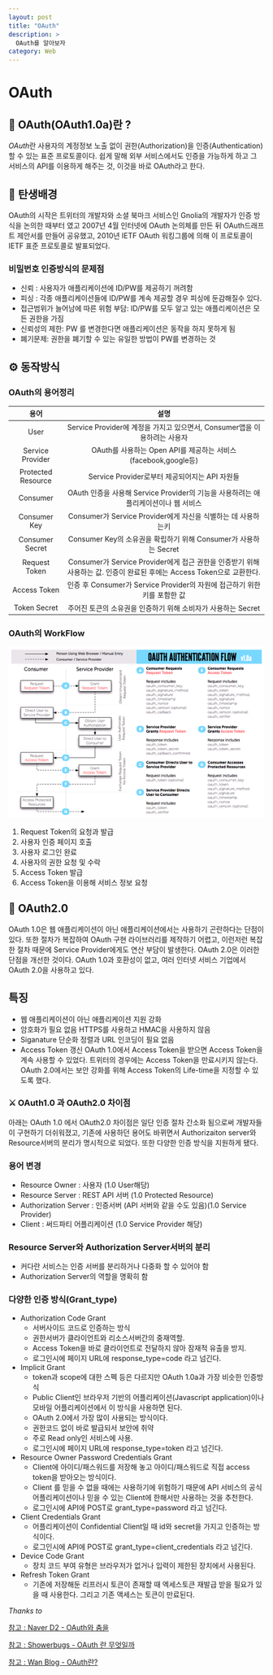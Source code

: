 ```yaml
---
layout: post
title: "OAuth"
description: >
  OAuth를 알아보자
category: Web
---
```

# OAuth

## 🧐 OAuth(OAuth1.0a)란 ? 

*OAuth*란 사용자의 계정정보 노출 없이 권한(Authorization)을 인증(Authentication)할 수 있는 표준 프로토콜이다.
쉽게 말해 외부 서비스에서도 인증을 가능하게 하고 그 서비스의 API를 이용하게 해주는 것, 이것을 바로 OAuth라고 한다.


## 👶 탄생배경
OAuth의 시작은 트위터의 개발자와 소셜 북마크 서비스인 Gnolia의 개발자가 인증 방식을 논의한 때부터 였고
2007년 4월 인터넷에 OAuth 논의체를 만든 뒤 OAuth드래프트 제안서를 만들어 공유했고,
2010년 IETF OAuth 워킹그룹에 의해 이 프로토콜이 IETF 표준 프로토콜로 발표되었다.

### 비밀번호 인증방식의 문제점

- 신뢰 : 사용자가 애플리케이션에 ID/PW를 제공하기 꺼려함
- 피싱 : 각종 애플리케이션들에 ID/PW를 계속 제공할 경우 피싱에 둔감해질수 있다.
- 접근범위가 늘어남에 따른 위험 부담: ID/PW를 모두 알고 있는 애플리케이션은 모든 권한을 가짐
- 신뢰성의 제한: PW 를 변경한다면 애플리케이션은 동작을 하지 못하게 됨
- 폐기문제: 권한을 폐기할 수 있는 유일한 방법이 PW를 변경하는 것

## ⚙️ 동작방식


### OAuth의 용어정리

|        용어        |                                                          설명                                                          |
|:------------------:|:----------------------------------------------------------------------------------------------------------------------:|
|        User        |                        Service Provider에 계정을 가지고 있으면서, Consumer앱을 이용하려는 사용자                       |
|  Service Provider  |                             OAuth를 사용하는 Open API를 제공하는 서비스 (facebook,google등)                            |
| Protected Resource |                                     Service Provider로부터 제공되어지는 API 자원들                                     |
|      Consumer      |                   OAuth 인증을 사용해 Service Provider의 기능을 사용하려는 애플리케이션이나 웹 서비스                  |
|    Consumer Key    |                              Consumer가 Service Provider에게 자신을 식별하는 데 사용하는키                             |
|   Consumer Secret  |                            Consumer Key의 소유권을 확립하기 위해 Consumer가 사용하는 Secret                            |
|    Request Token   | Consumer가 Service Provider에게 접근 권한을 인증받기 위해 사용하는 값. 인증이 완료된 후에는 Access Token으로 교환한다. |
|    Access Token    |                        인증 후 Consumer가 Service Provider의 자원에 접근하기 위한 키를 포함한 값                       |
|    Token Secret    |                              주어진 토큰의 소유권을 인증하기 위해 소비자가 사용하는 Secret                             |


### OAuth의 WorkFlow

![OAuth WORKFLOW](/assets/images/OAuth/OAuth-flow.png)

1. Request Token의 요청과 발급
2. 사용자 인증 페이지 호출
3. 사용자 로그인 완료
4. 사용자의 권한 요청 및 수락
5. Access Token 발급
6. Access Token을 이용해 서비스 정보 요청

## 🧐 OAuth2.0 

OAuth 1.0은 웹 애플리케이션이 아닌 애플리케이션에서는 사용하기 곤란하다는 단점이 있다.
또한 절차가 복잡하여 OAuth 구현 라이브러리를 제작하기 어렵고, 이런저런 복잡한 절차 때문에 Service Provider에게도 연산 부담이 발생한다.
OAuth 2.0은 이러한 단점을 개선한 것이다. OAuth 1.0과 호환성이 없고, 여러 인터넷 서비스 기업에서 OAuth 2.0을 사용하고 있다.

## 특징

- 웹 애플리케이션이 아닌 애플리케이션 지원 강화
- 암호화가 필요 없음 HTTPS를 사용하고 HMAC을 사용하지 않음
- Siganature 단순화 정렬과 URL 인코딩이 필요 없음
- Access Token 갱신 OAuth 1.0에서 Access Token을 받으면 Access Token을 계속 사용할 수 있었다. 트위터의 경우에는 Access Token을 만료시키지 않는다. OAuth 2.0에서는 보안 강화를 위해 Access Token의 Life-time을 지정할 수 있도록 했다.

### ⚔️ OAuth1.0 과 OAuth2.0 차이점

아래는 OAuth 1.0 에서 OAuth2.0 차이점은 일단 인증 절차 간소화 됨으로써 개발자들이 구현하기 더쉬워졌고,
기존에 사용하던 용어도 바뀌면서 Authorizaiton server와 Resource서버의 분리가 명시적으로 되었다.
또한 다양한 인증 방식을 지원하게 됐다.

### 용어 변경

- Resource Owner : 사용자 (1.0 User해당)
- Resource Server : REST API 서버 (1.0 Protected Resource)
- Authorization Server : 인증서버 (API 서버와 같을 수도 있음)(1.0 Service Provider)
- Client : 써드파티 어플리케이션 (1.0 Service Provider 해당)

### Resource Server와 Authorization Server서버의 분리

- 커다란 서비스는 인증 서버를 분리하거나 다중화 할 수 있어야 함
- Authorization Server의 역할을 명확히 함

### 다양한 인증 방식(Grant_type)
- Authorization Code Grant
    - 서버사이드 코드로 인증하는 방식
    - 권한서버가 클라이언트와 리소스서버간의 중재역할.
    - Access Token을 바로 클라이언트로 전달하지 않아 잠재적 유출을 방지.
    - 로그인시에 페이지 URL에 response_type=code 라고 넘긴다.
- Implicit Grant
    - token과 scope에 대한 스펙 등은 다르지만 OAuth 1.0a과 가장 비슷한 인증방식
    - Public Client인 브라우저 기반의 어플리케이션(Javascript application)이나 모바일 어플리케이션에서 이 방식을 사용하면 된다.
    - OAuth 2.0에서 가장 많이 사용되는 방식이다.
    - 권한코드 없이 바로 발급되서 보안에 취약
    - 주로 Read only인 서비스에 사용.
    - 로그인시에 페이지 URL에 response_type=token 라고 넘긴다.
- Resource Owner Password Credentials Grant
    - Client에 아이디/패스워드를 저장해 놓고 아이디/패스워드로 직접 access token을 받아오는 방식이다.
    - Client 를 믿을 수 없을 때에는 사용하기에 위험하기 때문에 API 서비스의 공식 어플리케이션이나 믿을 수 있는 Client에 한해서만 사용하는 것을 추천한다.
    - 로그인시에 API에 POST로 grant_type=password 라고 넘긴다.
- Client Credentials Grant
    - 어플리케이션이 Confidential Client일 때 id와 secret을 가지고 인증하는 방식이다.
    - 로그인시에 API에 POST로 grant_type=client_credentials 라고 넘긴다.
- Device Code Grant
    - 장치 코드 부여 유형은 브라우저가 없거나 입력이 제한된 장치에서 사용된다.
- Refresh Token Grant
    - 기존에 저장해둔 리프러시 토큰이 존재할 때 엑세스토큰 재발급 받을 필요가 있을 때 사용한다. 그리고 기존 액세스는 토큰이 만료된다.


*Thanks to*

[참고 : Naver D2 - OAuth와 춤을](https://d2.naver.com/helloworld/24942)

[참고 : Showerbugs - OAuth 란 무엇일까](https://showerbugs.github.io/2017-11-16/OAuth-%EB%9E%80-%EB%AC%B4%EC%97%87%EC%9D%BC%EA%B9%8C)

[참고 : Wan Blog - OAuth란?](https://minwan1.github.io/2018/02/24/2018-02-24-OAuth)
